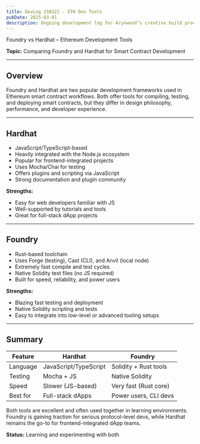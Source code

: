 ```yaml
---
title: DevLog 250322 - ETH Dev Tools
pubDate: 2025-03-01
description: Ongoing development log for Arynwood’s creative build process.
---
```

Foundry vs Hardhat – Ethereum Development Tools

**Topic:** Comparing Foundry and Hardhat for Smart Contract Development

---

## Overview
Foundry and Hardhat are two popular development frameworks used in Ethereum smart contract workflows. Both offer tools for compiling, testing, and deploying smart contracts, but they differ in design philosophy, performance, and developer experience.

---

## Hardhat
- JavaScript/TypeScript-based
- Heavily integrated with the Node.js ecosystem
- Popular for frontend-integrated projects
- Uses Mocha/Chai for testing
- Offers plugins and scripting via JavaScript
- Strong documentation and plugin community

**Strengths:**
- Easy for web developers familiar with JS
- Well-supported by tutorials and tools
- Great for full-stack dApp projects

---

## Foundry
- Rust-based toolchain
- Uses Forge (testing), Cast (CLI), and Anvil (local node)
- Extremely fast compile and test cycles
- Native Solidity test files (no JS required)
- Built for speed, reliability, and power users

**Strengths:**
- Blazing fast testing and deployment
- Native Solidity scripting and tests
- Easy to integrate into low-level or advanced tooling setups

---

## Summary
| Feature            | Hardhat              | Foundry                |
|--------------------|----------------------|------------------------|
| Language           | JavaScript/TypeScript| Solidity + Rust tools  |
| Testing            | Mocha + JS           | Native Solidity        |
| Speed              | Slower (JS-based)    | Very fast (Rust core)  |
| Best for           | Full-stack dApps     | Power users, CLI devs  |

Both tools are excellent and often used together in learning environments. Foundry is gaining traction for serious protocol-level devs, while Hardhat remains the go-to for frontend-integrated dApp teams.

**Status:** Learning and experimenting with both

